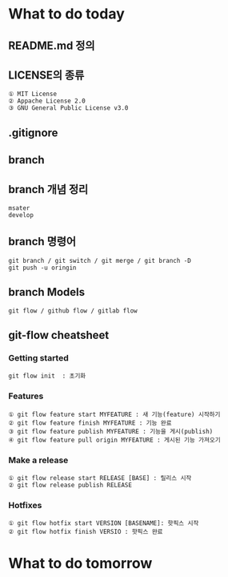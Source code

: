 # What to do today

##  README.md 정의
##  LICENSE의 종류
    ① MIT License 
    ② Appache License 2.0 
    ③ GNU General Public License v3.0
## .gitignore

## branch

## branch 개념 정리
    msater
    develop

## branch 명령어
    git branch / git switch / git merge / git branch -D
    git push -u oringin

## branch Models
    git flow / github flow / gitlab flow

## git-flow cheatsheet
### Getting started
    git flow init  : 초기화
### Features
    ① git flow feature start MYFEATURE : 새 기능(feature) 시작하기
    ② git flow feature finish MYFEATURE : 기능 완료
    ③ git flow feature publish MYFEATURE : 기능을 게시(publish)
    ④ git flow feature pull origin MYFEATURE : 게시된 기능 가져오기
### Make a release
    ① git flow release start RELEASE [BASE] : 릴리스 시작
    ② git flow release publish RELEASE   
### Hotfixes
    ① git flow hotfix start VERSION [BASENAME]: 핫픽스 시작
    ② git flow hotfix finish VERSIO : 핫픽스 완료

# What to do tomorrow   